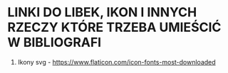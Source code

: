 # LINKI DO LIBEK, IKON I INNYCH RZECZY KTÓRE TRZEBA UMIEŚCIĆ W BIBLIOGRAFI

1. Ikony svg - https://www.flaticon.com/icon-fonts-most-downloaded
